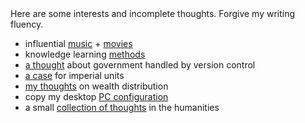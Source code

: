 <link href="../css/styles.css" rel="stylesheet" />

<div class="center">
Here are some interests and incomplete thoughts. Forgive my writing fluency.
</div>

<div class="center">

- influential [music](./music.md) + [movies](./movies.md)
- knowledge learning [methods](./info_consumption.md)
- [a thought](./govt_version_control.md) about government handled by version control
- [a case](./imperial_units.md) for imperial units
- [my thoughts](./wealth_dist.md) on wealth distribution
- copy my desktop [PC configuration](../pc/index.md)
- a small [collection of thoughts](./conv.md) in the humanities

</div>

